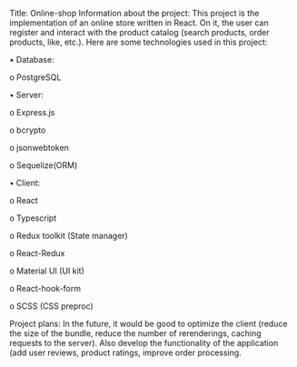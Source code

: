 Title: Online-shop
Information about the project:
This project is the implementation of an online store written in React. 
On it, the user can register and interact with the product catalog (search products, order products, like, etc.). 
Here are some technologies used in this project:

•	Database:

o	PostgreSQL

•	Server:

o	Express.js

o	bcrypto

o	jsonwebtoken

o	Sequelize(ORM)

•	Client:

o	React

o	Typescript

o	Redux toolkit (State manager)

o	React-Redux

o	Material UI (UI kit)

o	React-hook-form 

o	SCSS (CSS preproc)

Project plans:
In the future, it would be good to optimize the client (reduce the size of the bundle, reduce the number of rerenderings, caching requests to the server). 
Also develop the functionality of the application (add user reviews, product ratings, improve order processing.
